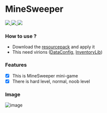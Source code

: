 <h1>MineSweeper</h1>

<a href="https://www.php.net">
    <img src="https://img.shields.io/badge/PHP-777BB4?style=flat&logo=PHP&logoColor=white">
</a>

<a href="https://github.com/pmmp/Pocketmine-MP">
    <img src="https://img.shields.io/badge/PMMP-gray?style=flat">
</a>

<a id="Plugin">
    <img src="https://img.shields.io/badge/Plugin-gray?style=flat">
</a>

### How to use ?

- Download the [resourcepack](https://github.com/Flugins/MineSweeper/blob/main/MineSweeperResourcePack.mcpack) and apply it
- This need virions ([DataConfig](https://github.com/sky-min/DataConfig), [InventoryLib](https://github.com/sky-min/InventoryLib))

### Features

- [X] This is MineSweeper mini-game
- [X] There is hard level, normal, noob level

### Image
![image](https://user-images.githubusercontent.com/61784655/163455873-49eb2e5a-76e1-4380-a6e2-71c3fe1e50f1.png)
